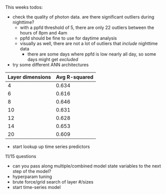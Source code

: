 This weeks todos:
- check the quality of photon data. are there significant outliers during nighttime?
    - with a ppfd threshold of 5, there are only 22 outliers between the hours of 8pm and 4am
    - ppfd should be fine to use for daytime analysis
    - visually as well, there are not a lot of outliers that *include* nighttime data
        - there are some days where ppfd is low nearly all day, so some days might get *excluded*
- try some different ANN architectures
  
|Layer dimensions | Avg R-squared |
| --------------- | ----- |
|  4          | 0.634 |
|  6          | 0.616 |
|  8          | 0.646 |
|  10         | 0.631 |
|  12        | 0.628 |
|  14         | 0.653 |
|  20         | 0.609 |

- start lookup up time series predictors

11/15 questions

- can you pass along multiple/combined model state variables to the next step of the model?
 - hyperparam tuning
 - brute force/grid search of layer #/sizes
 - start time-series model